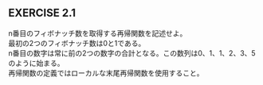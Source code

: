## EXERCISE 2.1

n番目のフィボナッチ数を取得する再帰関数を記述せよ。  
最初の2つのフィボナッチ数は0と1である。  
n番目の数字は常に前の2つの数字の合計となる。この数列は0、1、1、2、3、5のように始まる。  
再帰関数の定義ではローカルな末尾再帰関数を使用すること。  
